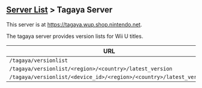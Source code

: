 ## [Server List](Server-List.md) > Tagaya Server

This server is at https://tagaya.wup.shop.nintendo.net.

The tagaya server provides version lists for Wii U titles.

| URL |
| --- |
| `/tagaya/versionlist` |
| `/tagaya/versionlist/<region>/<country>/latest_version` |
| `/tagaya/versionlist/<device_id>/<region>/<country>/latest_version` |